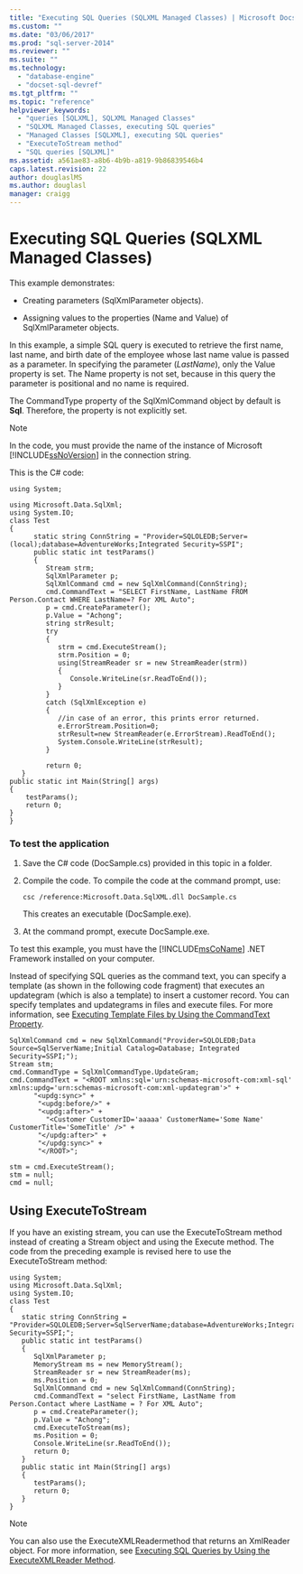 ```yaml
---
title: "Executing SQL Queries (SQLXML Managed Classes) | Microsoft Docs"
ms.custom: ""
ms.date: "03/06/2017"
ms.prod: "sql-server-2014"
ms.reviewer: ""
ms.suite: ""
ms.technology: 
  - "database-engine"
  - "docset-sql-devref"
ms.tgt_pltfrm: ""
ms.topic: "reference"
helpviewer_keywords: 
  - "queries [SQLXML], SQLXML Managed Classes"
  - "SQLXML Managed Classes, executing SQL queries"
  - "Managed Classes [SQLXML], executing SQL queries"
  - "ExecuteToStream method"
  - "SQL queries [SQLXML]"
ms.assetid: a561ae83-a8b6-4b9b-a819-9b86839546b4
caps.latest.revision: 22
author: douglaslMS
ms.author: douglasl
manager: craigg
---
```

# Executing SQL Queries (SQLXML Managed Classes)
  This example demonstrates:  
  
-   Creating parameters (SqlXmlParameter objects).  
  
-   Assigning values to the properties (Name and Value) of SqlXmlParameter objects.  
  
 In this example, a simple SQL query is executed to retrieve the first name, last name, and birth date of the employee whose last name value is passed as a parameter. In specifying the parameter (*LastName*), only the Value property is set. The Name property is not set, because in this query the parameter is positional and no name is required.  
  
 The CommandType property of the SqlXmlCommand object by default is **Sql**. Therefore, the property is not explicitly set.  
  
> [!NOTE]  
>  In the code, you must provide the name of the instance of Microsoft [!INCLUDE[ssNoVersion](../../../includes/ssnoversion-md.md)] in the connection string.  
  
 This is the C# code:  
  
```  
using System;  
  
using Microsoft.Data.SqlXml;  
using System.IO;  
class Test  
{  
      static string ConnString = "Provider=SQLOLEDB;Server=(local);database=AdventureWorks;Integrated Security=SSPI";  
      public static int testParams()  
      {  
         Stream strm;  
         SqlXmlParameter p;  
         SqlXmlCommand cmd = new SqlXmlCommand(ConnString);        
         cmd.CommandText = "SELECT FirstName, LastName FROM Person.Contact WHERE LastName=? For XML Auto";  
         p = cmd.CreateParameter();  
         p.Value = "Achong";  
         string strResult;  
         try   
         {  
            strm = cmd.ExecuteStream();  
            strm.Position = 0;  
            using(StreamReader sr = new StreamReader(strm))  
            {  
               Console.WriteLine(sr.ReadToEnd());  
            }  
         }  
         catch (SqlXmlException e)  
         {  
            //in case of an error, this prints error returned.  
            e.ErrorStream.Position=0;  
            strResult=new StreamReader(e.ErrorStream).ReadToEnd();  
            System.Console.WriteLine(strResult);  
         }  
  
         return 0;  
   }  
public static int Main(String[] args)  
{  
    testParams();  
    return 0;  
}  
}  
```  
  
### To test the application  
  
1.  Save the C# code (DocSample.cs) provided in this topic in a folder.  
  
2.  Compile the code. To compile the code at the command prompt, use:  
  
    ```  
    csc /reference:Microsoft.Data.SqlXML.dll DocSample.cs  
    ```  
  
     This creates an executable (DocSample.exe).  
  
3.  At the command prompt, execute DocSample.exe.  
  
 To test this example, you must have the [!INCLUDE[msCoName](../../../includes/msconame-md.md)] .NET Framework installed on your computer.  
  
 Instead of specifying SQL queries as the command text, you can specify a template (as shown in the following code fragment) that executes an updategram (which is also a template) to insert a customer record. You can specify templates and updategrams in files and execute files. For more information, see [Executing Template Files by Using the CommandText Property](executing-template-files-by-using-the-commandtext-property.md).  
  
```  
SqlXmlCommand cmd = new SqlXmlCommand("Provider=SQLOLEDB;Data Source=SqlServerName;Initial Catalog=Database; Integrated Security=SSPI;");  
Stream stm;  
cmd.CommandType = SqlXmlCommandType.UpdateGram;  
cmd.CommandText = "<ROOT xmlns:sql='urn:schemas-microsoft-com:xml-sql' xmlns:updg='urn:schemas-microsoft-com:xml-updategram'>" +  
      "<updg:sync>" +  
       "<updg:before/>" +  
       "<updg:after>" +  
         "<Customer CustomerID='aaaaa' CustomerName='Some Name' CustomerTitle='SomeTitle' />" +  
       "</updg:after>" +  
       "</updg:sync>" +  
       "</ROOT>";  
  
stm = cmd.ExecuteStream();  
stm = null;  
cmd = null;  
```  
  
## Using ExecuteToStream  
 If you have an existing stream, you can use the ExecuteToStream method instead of creating a Stream object and using the Execute method. The code from the preceding example is revised here to use the ExecuteToStream method:  
  
```  
using System;  
using Microsoft.Data.SqlXml;  
using System.IO;  
class Test  
{  
   static string ConnString = "Provider=SQLOLEDB;Server=SqlServerName;database=AdventureWorks;Integrated Security=SSPI;";  
   public static int testParams()  
   {  
      SqlXmlParameter p;  
      MemoryStream ms = new MemoryStream();  
      StreamReader sr = new StreamReader(ms);  
      ms.Position = 0;  
      SqlXmlCommand cmd = new SqlXmlCommand(ConnString);  
      cmd.CommandText = "select FirstName, LastName from Person.Contact where LastName = ? For XML Auto";  
      p = cmd.CreateParameter();  
      p.Value = "Achong";  
      cmd.ExecuteToStream(ms);  
      ms.Position = 0;  
      Console.WriteLine(sr.ReadToEnd());  
      return 0;        
   }  
   public static int Main(String[] args)  
   {  
      testParams();     
      return 0;  
   }  
}  
```  
  
> [!NOTE]  
>  You can also use the ExecuteXMLReadermethod that returns an XmlReader object. For more information, see [Executing SQL Queries by Using the ExecuteXMLReader Method](executing-sql-queries-by-using-the-executexmlreader-method.md).  
  
  
